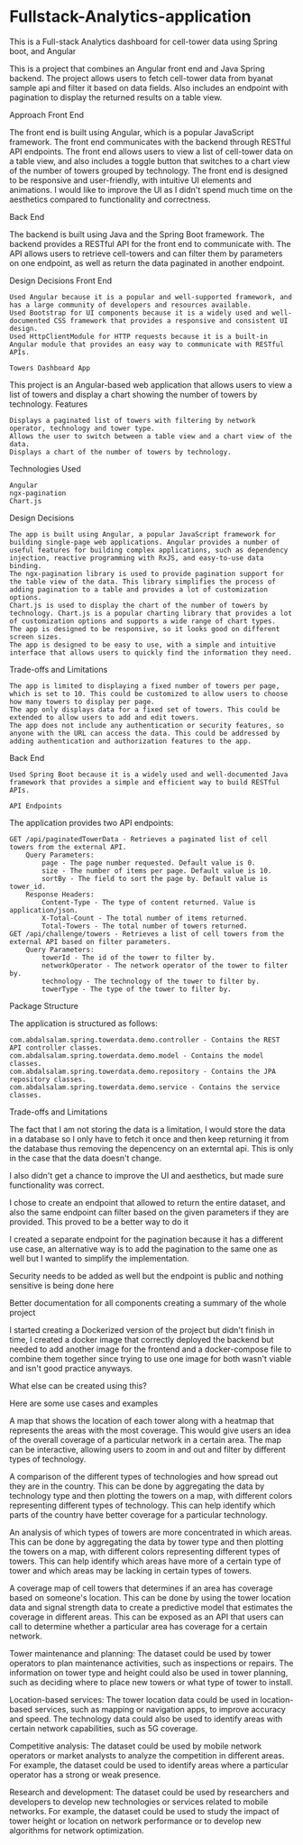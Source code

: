 # Fullstack-Analytics-application
This is a Full-stack Analytics dashboard for cell-tower data using Spring boot, and Angular

This is a project that combines an Angular front end and Java Spring backend. The project allows users to fetch cell-tower data from byanat sample api and filter it based on data fields. Also includes an endpoint with pagination to display the returned results on a table view.


Approach
Front End

The front end is built using Angular, which is a popular JavaScript framework. The front end communicates with the backend through RESTful API endpoints. The front end allows users to view a list of cell-tower data on a table view, and also includes a toggle button that switches to a chart view of the number of towers grouped by technology.  The front end is designed to be responsive and user-friendly, with intuitive UI elements and animations. I would like to improve the UI as I didn't spend much time on the aesthetics compared to functionality and correctness.


Back End

The backend is built using Java and the Spring Boot framework. The backend provides a RESTful API for the front end to communicate with. The API allows users to retrieve cell-towers and can filter them by parameters on one endpoint, as well as return the data paginated in another endpoint. 


Design Decisions
Front End

    Used Angular because it is a popular and well-supported framework, and has a large community of developers and resources available.
    Used Bootstrap for UI components because it is a widely used and well-documented CSS framework that provides a responsive and consistent UI design.
    Used HttpClientModule for HTTP requests because it is a built-in Angular module that provides an easy way to communicate with RESTful APIs.

    Towers Dashboard App

This project is an Angular-based web application that allows users to view a list of towers and display a chart showing the number of towers by technology.
Features

    Displays a paginated list of towers with filtering by network operator, technology and tower type.
    Allows the user to switch between a table view and a chart view of the data.
    Displays a chart of the number of towers by technology.

Technologies Used

    Angular
    ngx-pagination
    Chart.js

Design Decisions

    The app is built using Angular, a popular JavaScript framework for building single-page web applications. Angular provides a number of useful features for building complex applications, such as dependency injection, reactive programming with RxJS, and easy-to-use data binding.
    The ngx-pagination library is used to provide pagination support for the table view of the data. This library simplifies the process of adding pagination to a table and provides a lot of customization options.
    Chart.js is used to display the chart of the number of towers by technology. Chart.js is a popular charting library that provides a lot of customization options and supports a wide range of chart types.
    The app is designed to be responsive, so it looks good on different screen sizes.
    The app is designed to be easy to use, with a simple and intuitive interface that allows users to quickly find the information they need.

Trade-offs and Limitations

    The app is limited to displaying a fixed number of towers per page, which is set to 10. This could be customized to allow users to choose how many towers to display per page.
    The app only displays data for a fixed set of towers. This could be extended to allow users to add and edit towers.
    The app does not include any authentication or security features, so anyone with the URL can access the data. This could be addressed by adding authentication and authorization features to the app.


Back End

    Used Spring Boot because it is a widely used and well-documented Java framework that provides a simple and efficient way to build RESTful APIs.

    API Endpoints

The application provides two API endpoints:

    GET /api/paginatedTowerData - Retrieves a paginated list of cell towers from the external API.
        Query Parameters:
            page - The page number requested. Default value is 0.
            size - The number of items per page. Default value is 10.
            sortBy - The field to sort the page by. Default value is tower_id.
        Response Headers:
            Content-Type - The type of content returned. Value is application/json.
            X-Total-Count - The total number of items returned.
            Total-Towers - The total number of towers returned.
    GET /api/challenge/towers - Retrieves a list of cell towers from the external API based on filter parameters.
        Query Parameters:
            towerId - The id of the tower to filter by.
            networkOperator - The network operator of the tower to filter by.
            technology - The technology of the tower to filter by.
            towerType - The type of the tower to filter by.

Package Structure

The application is structured as follows:

    com.abdalsalam.spring.towerdata.demo.controller - Contains the REST API controller classes.
    com.abdalsalam.spring.towerdata.demo.model - Contains the model classes.
    com.abdalsalam.spring.towerdata.demo.repository - Contains the JPA repository classes.
    com.abdalsalam.spring.towerdata.demo.service - Contains the service classes.

Trade-offs and Limitations


The fact that I am not storing the data is a limitation, I would store the data in a database so I only have to fetch it once and then keep returning it from the database thus removing the depencency on an externtal api. This is only in the case that the data doesn't change. 

I also didn't get a chance to improve the UI and aesthetics, but made sure functionality was correct.

I chose to create an endpoint that allowed to return the entire dataset, and also the same endpoint can filter based on the given parameters if they are provided. This proved to be a better way to do it

I created a separate endpoint for the pagination because it has a different use case, an alternative way is to add the pagination to the same one as well but I wanted to simplify the implementation.

Security needs to be added as well but the endpoint is public and nothing sensitive is being done here

Better documentation for all components creating a summary of the whole project


I started creating a Dockerized version of the project but didn't finish in time, I created a docker image that correctly deployed the backend but needed to add another image for the frontend and a docker-compose file to combine them together since trying to use one image for both wasn't viable and isn't good practice anyways.




What else can be created using this? 

Here are some use cases and examples

A map that shows the location of each tower along with a heatmap that represents the areas with the most coverage. This would give users an idea of the overall coverage of a particular network in a certain area. The map can be interactive, allowing users to zoom in and out and filter by different types of technology.

A comparison of the different types of technologies and how spread out they are in the country. This can be done by aggregating the data by technology type and then plotting the towers on a map, with different colors representing different types of technology. This can help identify which parts of the country have better coverage for a particular technology.

An analysis of which types of towers are more concentrated in which areas. This can be done by aggregating the data by tower type and then plotting the towers on a map, with different colors representing different types of towers. This can help identify which areas have more of a certain type of tower and which areas may be lacking in certain types of towers.

A coverage map of cell towers that determines if an area has coverage based on someone's location. This can be done by using the tower location data and signal strength data to create a predictive model that estimates the coverage in different areas. This can be exposed as an API that users can call to determine whether a particular area has coverage for a certain network.

Tower maintenance and planning: The dataset could be used by tower operators to plan maintenance activities, such as inspections or repairs. The information on tower type and height could also be used in tower planning, such as deciding where to place new towers or what type of tower to install.

Location-based services: The tower location data could be used in location-based services, such as mapping or navigation apps, to improve accuracy and speed. The technology data could also be used to identify areas with certain network capabilities, such as 5G coverage.

Competitive analysis: The dataset could be used by mobile network operators or market analysts to analyze the competition in different areas. For example, the dataset could be used to identify areas where a particular operator has a strong or weak presence.

Research and development: The dataset could be used by researchers and developers to develop new technologies or services related to mobile networks. For example, the dataset could be used to study the impact of tower height or location on network performance or to develop new algorithms for network optimization.
